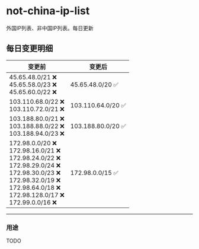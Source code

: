 # not-china-ip-list
外国IP列表、非中国IP列表。每日更新

每日变更明细
--------------------
|  变更前   | 变更后 |
|  ----  | ----  |
|  45.65.48.0/21 :x: <br> 45.65.58.0/23 :x: <br> 45.65.60.0/22 :x: <br> | 45.65.48.0/20 :white_check_mark: | 
|  103.110.68.0/22 :x: <br> 103.110.72.0/21 :x: <br> | 103.110.64.0/20 :white_check_mark: | 
|  103.188.80.0/21 :x: <br> 103.188.88.0/22 :x: <br> 103.188.94.0/23 :x: <br> | 103.188.80.0/20 :white_check_mark: | 
|  172.98.0.0/20 :x: <br> 172.98.16.0/21 :x: <br> 172.98.24.0/22 :x: <br> 172.98.29.0/24 :x: <br> 172.98.30.0/23 :x: <br> 172.98.32.0/19 :x: <br> 172.98.64.0/18 :x: <br> 172.98.128.0/17 :x: <br> 172.99.0.0/16 :x: <br> | 172.98.0.0/15 :white_check_mark: | 

--------------------
### 用途
TODO
